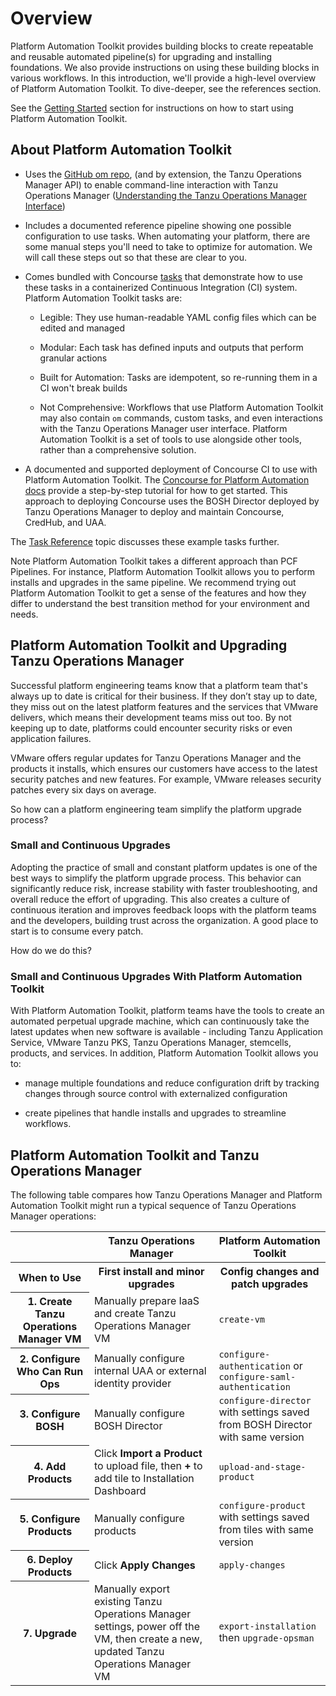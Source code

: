 # Overview

Platform Automation Toolkit provides building blocks
to create repeatable and reusable automated pipeline(s)
for upgrading and installing foundations.
We also provide instructions on using these building blocks in various workflows.
In this introduction, we'll provide a high-level overview of Platform Automation Toolkit.
To dive-deeper, see the references section.

See the [Getting Started](./getting-started.md) section for instructions
on how to start using Platform Automation Toolkit.

## About Platform Automation Toolkit

* Uses the [GitHub om repo](https://github.com/pivotal-cf/om),
  (and by extension, the Tanzu Operations Manager API)
  to enable command-line interaction with Tanzu Operations Manager
  ([Understanding the Tanzu Operations Manager Interface](https://docs.vmware.com/en/VMware-Tanzu-Operations-Manager/3.0/vmware-tanzu-ops-manager/pcf-interface.html))

* Includes a documented reference pipeline
  showing one possible configuration to use tasks.
  When automating your platform,
  there are some manual steps you'll need to take to optimize for automation.
  We will call these steps out so that these are clear to you.

* Comes bundled with Concourse [tasks](https://concourse-ci.org/tasks.html)
  that demonstrate how to use these tasks
  in a containerized Continuous Integration (CI) system.
  Platform Automation Toolkit tasks are:

    * Legible: They use
      human-readable YAML config files which can be edited and managed

    * Modular: Each task has defined inputs and outputs
      that perform granular actions

    * Built for Automation: Tasks are idempotent,
      so re-running them in a CI won't break builds

    * Not Comprehensive: Workflows that use Platform Automation Toolkit
      may also contain `om` commands, custom tasks,
      and even interactions with the Tanzu Operations Manager user interface.
      Platform Automation Toolkit is a set of tools to use alongside other tools,
      rather than a comprehensive solution.

* A documented and supported deployment of Concourse CI to use with Platform Automation Toolkit.
  The [Concourse for Platform Automation docs](https://docs.vmware.com/en/Concourse-for-VMware-Tanzu/7.0/vmware-tanzu-concourse/GUID-installation-install-platform-automation.html) provide a step-by-step tutorial for how to get started.
  This approach to deploying Concourse uses the BOSH Director deployed by Tanzu Operations Manager to deploy and maintain Concourse, CredHub, and UAA.

The [Task Reference](./tasks.md) topic discusses these example tasks further.

<p class="note">
<span class="note__title">Note</span>
Platform Automation Toolkit takes a different approach than PCF Pipelines.
For instance, Platform Automation Toolkit allows you
to perform installs and upgrades in the same pipeline.
We recommend trying out Platform Automation Toolkit
to get a sense of the features and how they differ
to understand the best transition method for your environment and needs.</p>

## Platform Automation Toolkit and Upgrading Tanzu Operations Manager

Successful platform engineering teams know that a platform team
that's always up to date is critical for their business.
If they don’t stay up to date,
they miss out on the latest platform features and the services that VMware delivers,
which means their development teams miss out too.
By not keeping up to date,
platforms could encounter security risks or even application failures.

VMware offers regular updates for Tanzu Operations Manager and the products it installs,
which ensures our customers have access to the latest security patches and new features.
For example, VMware releases security patches every six days on average.

So how can a platform engineering team simplify the platform upgrade process?

### <a id=""></a> Small and Continuous Upgrades

Adopting the practice of small and constant platform updates
is one of the best ways to simplify the platform upgrade process.
This behavior can significantly reduce risk,
increase stability with faster troubleshooting,
and overall reduce the effort of upgrading.
This also creates a culture of continuous iteration
and improves feedback loops with the platform teams and the developers,
building trust across the organization.
A good place to start is to consume every patch.

How do we do this?

### <a id=""></a> Small and Continuous Upgrades With Platform Automation Toolkit

With Platform Automation Toolkit,
platform teams have the tools to create an automated perpetual upgrade machine,
which can continuously take the latest updates when new software is available -
including Tanzu Application Service, VMware Tanzu PKS, Tanzu Operations Manager, stemcells, products, and services.
In addition, Platform Automation Toolkit allows you to:

* manage multiple foundations and reduce configuration drift
  by tracking changes through source control with
  externalized configuration

* create pipelines that handle installs and upgrades to streamline workflows.

## Platform Automation Toolkit and Tanzu Operations Manager

The following table compares how Tanzu Operations Manager
and Platform Automation Toolkit might run a typical sequence of Tanzu Operations Manager operations:

<table>
  <thead><tr>
    <th></th>
    <th>Tanzu Operations Manager</th>
    <th>Platform Automation Toolkit</th>
  </tr></thead>
  <tbody><tr>
    <th>When to Use</th>
    <th>First install and minor upgrades</th>
    <th>Config changes and patch upgrades</th>
  </tr><tr>
    <th>1. Create Tanzu Operations Manager VM</th>
    <td>Manually prepare IaaS and create Tanzu Operations Manager VM</td>
    <td><code>create-vm</code></td>
  </tr><tr>
    <th>2. Configure Who Can Run Ops</th>
    <td>Manually configure internal UAA or external identity provider</td>
    <td><code>configure-authentication</code> or <code>configure-saml-authentication</code></td>
  </tr><tr>
    <th>3. Configure BOSH</th>
    <td>Manually configure BOSH Director</td>
    <td><code>configure-director</code> with settings saved from BOSH Director with same version</td>
  </tr><tr>
    <th>4. Add Products</th>
    <td>Click <strong>Import a Product</strong> to upload file, then <strong>+</strong> to add tile to Installation Dashboard</td>
    <td><code>upload-and-stage-product</code></td>
  </tr><tr>
    <th>5. Configure Products</th>
    <td>Manually configure products</td>
    <td><code>configure-product</code> with settings saved from tiles with same version</td>
  </tr><tr>
    <th>6. Deploy Products</th>
    <td>Click <strong>Apply Changes</strong></td>
    <td><code>apply-changes</code></td>
  </tr><tr>
    <th>7. Upgrade</th>
    <td>Manually export existing Tanzu Operations Manager settings, power off the VM, then create a new, updated
    Tanzu Operations Manager VM</td>
    <td><code>export-installation</code> then <code>upgrade-opsman</code></td>
  </tr></tbody>
</table>

[//]: # ({% include ".internal_link_url.md" %})
[//]: # ({% include ".external_link_url.md" %})
